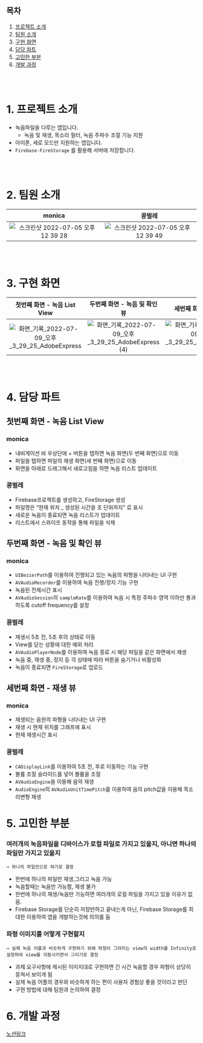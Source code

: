 ## 목차
1. [프로젝트 소개](https://github.com/Kim-Junhwan/ios-wanted-VoiceRecorder#1-%ED%94%84%EB%A1%9C%EC%A0%9D%ED%8A%B8-%EC%86%8C%EA%B0%9C)
2. [팀원 소개](https://github.com/Kim-Junhwan/ios-wanted-VoiceRecorder#2-%ED%8C%80%EC%9B%90-%EC%86%8C%EA%B0%9C)
3. [구현 화면](https://github.com/Kim-Junhwan/ios-wanted-VoiceRecorder#3-%EA%B5%AC%ED%98%84-%ED%99%94%EB%A9%B4)
4. [담당 파트](https://github.com/Kim-Junhwan/ios-wanted-VoiceRecorder#4-%EB%8B%B4%EB%8B%B9-%ED%8C%8C%ED%8A%B8)
5. [고민한 부분](https://github.com/Kim-Junhwan/ios-wanted-VoiceRecorder#5-%EA%B3%A0%EB%AF%BC%ED%95%9C-%EB%B6%80%EB%B6%84)
6. [개발 과정](https://github.com/Kim-Junhwan/ios-wanted-VoiceRecorder#6-%EA%B0%9C%EB%B0%9C-%EA%B3%BC%EC%A0%95)



</br></br>
# 1. 프로젝트 소개
- 녹음파일을 다루는 앱입니다.
    - 녹음 및 재생, 목소리 필터, 녹음 주파수 조절 기능 지원
- 아이폰, 세로 모드만 지원하는 앱입니다.
- `Firebase-FireStorage` 를 활용해 서버에 저장합니다.

</br></br>
# 2. 팀원 소개

| monica | 콩벌레 |
|:---:|:---:|
|![스크린샷 2022-07-05 오후 12 39 28](https://user-images.githubusercontent.com/66169740/177245353-2c07bcd1-ffee-4d2d-923b-f1867aba606d.png)|![스크린샷 2022-07-05 오후 12 39 49](https://user-images.githubusercontent.com/66169740/177245382-ce7471c7-0401-4eb9-97de-1b59bef22d7f.png)|


</br></br>
# 3. 구현 화면

| 첫번째 화면 - 녹음 List View| 두번째 화면 - 녹음 및 확인 뷰 | 세번째 화면 - 재생 뷰 |
|:---:|:---:|:---:|
|![화면_기록_2022-07-09_오후_3_29_25_AdobeExpress](https://user-images.githubusercontent.com/66169740/178095558-90b06648-8589-4dfb-81c5-30dd7df14c61.gif)|![화면_기록_2022-07-09_오후_3_29_25_AdobeExpress (4)](https://user-images.githubusercontent.com/66169740/178095665-01baadd9-7a9d-4675-854b-dce30baf8b0f.gif)|![화면_기록_2022-07-09_오후_3_29_25_AdobeExpress (3)](https://user-images.githubusercontent.com/66169740/178095703-35212a18-6d47-4806-874e-1275ce6d3dd7.gif)|


</br></br>
# 4. 담당 파트
## 첫번째 화면 - 녹음 List View
### monica
- 내비게이션 바 우상단에 + 버튼을 탭하면 녹음 화면(두 번째 화면)으로 이동
- 파일을 탭하면 파일의 재생 화면(세 번째 화면)으로 이동
- 화면을 아래로 드래그해서 새로고침을 하면 녹음 리스트 업데이트
### 콩벌레
- Firebase프로젝트를 생성하고, FireStorage 생성
- 파일명은 “현재 위치 _ 생성된 시간을 초 단위까지” 로 표시
- 새로운 녹음이 종료되면 녹음 리스트가 업데이트
- 리스트에서 스와이프 동작을 통해 파일을 삭제
## 두번째 화면 - 녹음 및 확인 뷰
### monica
- `UIBezierPath`를 이용하여 진행되고 있는 녹음의 파형을 나타내는 UI 구현
- `AVAudioRecorder`를 이용하여 녹음 진행/정지 기능 구현
- 녹음된 전체시간 표시
- `AVAudioSession`의 `sampleRate`를 이용하여 녹음 시 특정 주파수 영역 이하만 통과하도록 cutoff frequency를 설정
### 콩벌레
- 재생시 5초 전, 5초 후의 상태로 이동
- View를 닫는 상황에 대한 예외 처리
- `AVAudioPlayerNode`를 이용하여 녹음 종료 시 해당 파일을 같은 화면에서 재생
- 녹음 중, 재생 중, 정지 등 각 상태에 따라 버튼을 숨기거나 비활성화
- 녹음이 종료되면 `FireStorage`로 업로드
## 세번째 화면 - 재생 뷰
### monica
- 재생되는 음원의 파형을 나타내는 UI 구현
- 재생 시 현재 위치를 그래프에 표시
- 현재 재생시간 표시
### 콩벌레
- `CADisplayLink`를 이용하여 5초 전, 후로 이동하는 기능 구현
- 볼륨 조절 슬라이드를 넣어 볼륨을 조절
- `AVAudioEngine`을 이용해 음악 재생
- `AudioEngine`의 `AVAudioUnitTimePitch`를 이용하여 음의 pitch값을 이용해 목소리변형 재생

# 5. 고민한 부분
### 여러개의 녹음파일을 디바이스가 로컬 파일로 가지고 있을지, 아니면 하나의 파일만 가지고 있을지
```
→ 하나의 파일만으로 하기로 결정
```
- 한번에 하나의 파일만 재생,그리고 녹음 가능
- 녹음할때는 녹음만 가능함, 재생 불가
- 한번에 하나의 재생/녹음만 가능하면 여러개의 로컬 파일을 가지고 있을 이유가 없음. 
- Firebase Storage를 단순히 저장만하고 끝내는게 아닌, Firebase Storage를 최대한 이용하여 앱을 개발하는것에 의의를 둠

### 파형 이미지를 어떻게 구현할지
```
→ 실제 녹음 어플과 비슷하게 구현하기 위해 파형이 그려지는 view의 width를 Infinity로 설정하여 view를 이동시키면서 그리기로 결정
```
- 과제 요구사항에 제시된 이미지대로 구현하면 긴 시간 녹음할 경우 파형이 상당히 뭉쳐서 보이게 됨
- 실제 녹음 어플의 경우와 비슷하게 하는 편이 사용자 경험상 좋을 것이라고 판단
- 구현 방법에 대해 팀원과 논의하여 결정

# 6. 개발 과정
[노션링크](https://broken-redcurrant-2ce.notion.site/dc233bcf874c4ab191fe50244a0bacad)
